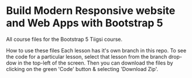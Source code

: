 # Build Modern Responsive website and Web Apps with Bootstrap 5
All course files for the Bootstrap 5 Tiigsi course.

How to use these files
Each lesson has it's own branch in this repo. To see the code for a particular lesson, select that lesson from the branch drop-dow in the top-left of the screen. Then you can download the files by clicking on the green 'Code' button & selecting 'Download Zip'.
